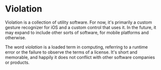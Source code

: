 Violation
=========

Violation is a collection of utility software. For now, it's primarily a custom
gesture recognizer for iOS and a custom control that uses it. In the future, it may
expand to include other sorts of software, for mobile platforms and otherwise.

The word _violation_ is a loaded term in computing, referring to a runtime error or
the failure to observe the terms of a license. It's short and memorable, and happily
it does not conflict with other software companies or products.
